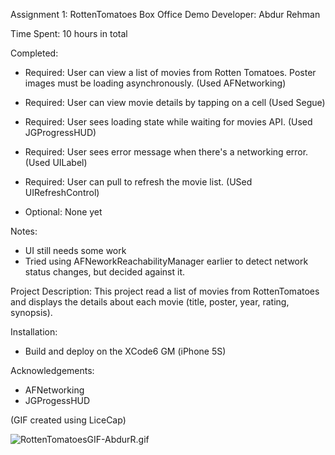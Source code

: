 Assignment 1: RottenTomatoes Box Office Demo
Developer: Abdur Rehman

Time Spent: 10 hours in total

Completed:

 - Required: User can view a list of movies from Rotten Tomatoes. Poster images must be loading asynchronously. (Used AFNetworking)
 - Required: User can view movie details by tapping on a cell (Used Segue)
 - Required: User sees loading state while waiting for movies API. (Used JGProgressHUD)
 - Required: User sees error message when there's a networking error. (Used UILabel)
 - Required: User can pull to refresh the movie list. (USed UIRefreshControl)
 
 - Optional: None yet

Notes:
 - UI still needs some work
 - Tried using AFNeworkReachabilityManager earlier to detect network status changes, but decided against it.

Project Description:
 This project read a list of movies from RottenTomatoes and displays the details about each movie (title, poster, year, rating, synopsis).

Installation:
 - Build and deploy on the XCode6 GM (iPhone 5S)

Acknowledgements:
 - AFNetworking
 - JGProgessHUD

(GIF created using LiceCap)



![RottenTomatoesGIF-AbdurR.gif](https://github.com/abdurp/rottentom/blob/master/RottenTomatoesGIF-AbdurR.gif)

